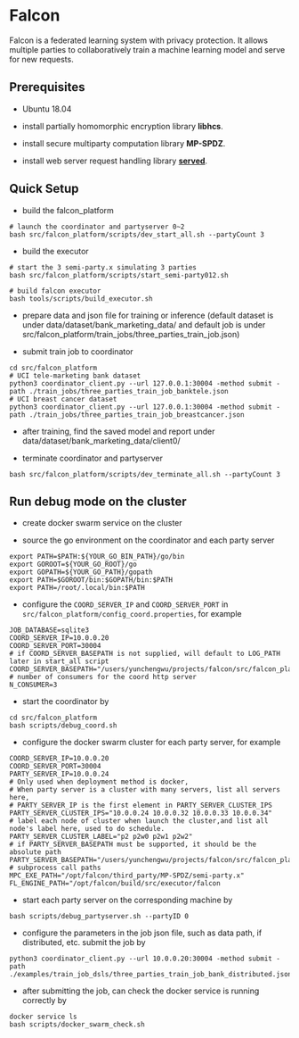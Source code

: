 # Falcon
Falcon is a federated learning system with privacy protection. It allows
multiple parties to collaboratively train a machine learning model and 
serve for new requests.

## Prerequisites
* Ubuntu 18.04

* install partially homomorphic encryption library **libhcs**.

* install secure multiparty computation library **MP-SPDZ**.

* install web server request handling library **[served](https://github.com/meltwater/served)**. 

## Quick Setup

* build the falcon_platform

```shell script
# launch the coordinator and partyserver 0~2
bash src/falcon_platform/scripts/dev_start_all.sh --partyCount 3
```

* build the executor

```shell script
# start the 3 semi-party.x simulating 3 parties
bash src/falcon_platform/scripts/start_semi-party012.sh

# build falcon executor
bash tools/scripts/build_executor.sh
```

* prepare data and json file for training or inference (default dataset
is under data/dataset/bank_marketing_data/ and default job is under
src/falcon_platform/train_jobs/three_parties_train_job.json)

* submit train job to coordinator
```shell script
cd src/falcon_platform
# UCI tele-marketing bank dataset
python3 coordinator_client.py --url 127.0.0.1:30004 -method submit -path ./train_jobs/three_parties_train_job_banktele.json
# UCI breast cancer dataset
python3 coordinator_client.py --url 127.0.0.1:30004 -method submit -path ./train_jobs/three_parties_train_job_breastcancer.json
```

* after training, find the saved model and report under 
data/dataset/bank_marketing_data/client0/

* terminate coordinator and partyserver
```shell script
bash src/falcon_platform/scripts/dev_terminate_all.sh --partyCount 3
```

## Run debug mode on the cluster

* create docker swarm service on the cluster

* source the go environment on the coordinator and each party server
```shell
export PATH=$PATH:${YOUR_GO_BIN_PATH}/go/bin
export GOROOT=${YOUR_GO_ROOT}/go
export GOPATH=${YOUR_GO_PATH}/gopath
export PATH=$GOROOT/bin:$GOPATH/bin:$PATH
export PATH=/root/.local/bin:$PATH
```

* configure the `COORD_SERVER_IP` and `COORD_SERVER_PORT` in `src/falcon_platform/config_coord.properties`, for example
```shell
JOB_DATABASE=sqlite3
COORD_SERVER_IP=10.0.0.20
COORD_SERVER_PORT=30004
# if COORD_SERVER_BASEPATH is not supplied, will default to LOG_PATH later in start_all script
COORD_SERVER_BASEPATH="/users/yunchengwu/projects/falcon/src/falcon_platform"
# number of consumers for the coord http server
N_CONSUMER=3
```

* start the coordinator by
```shell
cd src/falcon_platform
bash scripts/debug_coord.sh
```

* configure the docker swarm cluster for each party server, for example
```shell
COORD_SERVER_IP=10.0.0.20
COORD_SERVER_PORT=30004
PARTY_SERVER_IP=10.0.0.24
# Only used when deployment method is docker,
# When party server is a cluster with many servers, list all servers here,
# PARTY_SERVER_IP is the first element in PARTY_SERVER_CLUSTER_IPS
PARTY_SERVER_CLUSTER_IPS="10.0.0.24 10.0.0.32 10.0.0.33 10.0.0.34"
# label each node of cluster when launch the cluster,and list all node's label here, used to do schedule.
PARTY_SERVER_CLUSTER_LABEL="p2 p2w0 p2w1 p2w2"
# if PARTY_SERVER_BASEPATH must be supported, it should be the absolute path
PARTY_SERVER_BASEPATH="/users/yunchengwu/projects/falcon/src/falcon_platform"
# subprocess call paths
MPC_EXE_PATH="/opt/falcon/third_party/MP-SPDZ/semi-party.x"
FL_ENGINE_PATH="/opt/falcon/build/src/executor/falcon
```

* start each party server on the corresponding machine by
```shell
bash scripts/debug_partyserver.sh --partyID 0
```

* configure the parameters in the job json file, such as data path, if distributed, etc. submit the job by
```shell
python3 coordinator_client.py --url 10.0.0.20:30004 -method submit -path ./examples/train_job_dsls/three_parties_train_job_bank_distributed.json
```

* after submitting the job, can check the docker service is running correctly by
```shell
docker service ls 
bash scripts/docker_swarm_check.sh
```